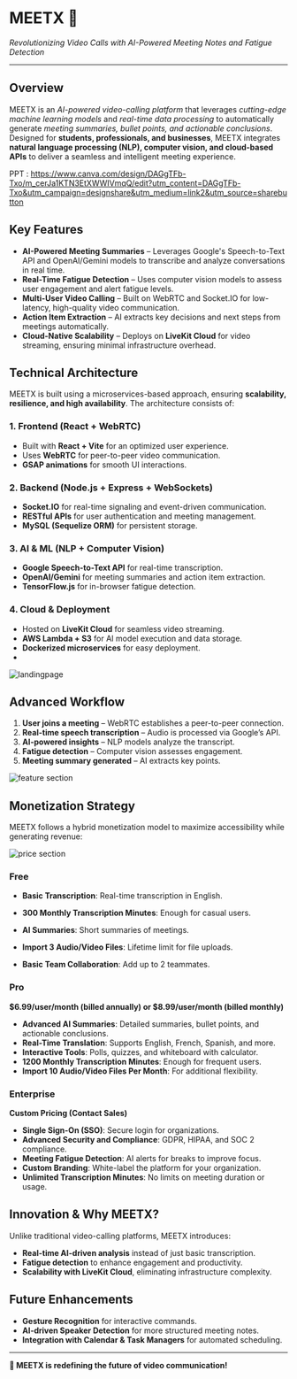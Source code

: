 # MEETX  🚀
*Revolutionizing Video Calls with AI-Powered Meeting Notes and Fatigue Detection*  

---


## Overview  
MEETX is an *AI-powered video-calling platform* that leverages *cutting-edge machine learning models* and *real-time data processing* to automatically generate *meeting summaries, bullet points, and actionable conclusions*. Designed for **students, professionals, and businesses**, MEETX integrates **natural language processing (NLP), computer vision, and cloud-based APIs** to deliver a seamless and intelligent meeting experience.  

PPT : https://www.canva.com/design/DAGgTFb-Txo/m_cerJa1KTN3EtXWWIVmqQ/edit?utm_content=DAGgTFb-Txo&utm_campaign=designshare&utm_medium=link2&utm_source=sharebutton

## Key Features  
- **AI-Powered Meeting Summaries** – Leverages Google's Speech-to-Text API and OpenAI/Gemini models to transcribe and analyze conversations in real time.  
- **Real-Time Fatigue Detection** – Uses computer vision models to assess user engagement and alert fatigue levels.  
- **Multi-User Video Calling** – Built on WebRTC and Socket.IO for low-latency, high-quality video communication.  
- **Action Item Extraction** – AI extracts key decisions and next steps from meetings automatically.  
- **Cloud-Native Scalability** – Deploys on **LiveKit Cloud** for video streaming, ensuring minimal infrastructure overhead.  

## Technical Architecture  
MEETX is built using a microservices-based approach, ensuring **scalability, resilience, and high availability**. The architecture consists of:  

### 1. **Frontend (React + WebRTC)**  
- Built with **React + Vite** for an optimized user experience.  
- Uses **WebRTC** for peer-to-peer video communication.  
- **GSAP animations** for smooth UI interactions.  

### 2. **Backend (Node.js + Express + WebSockets)**  
- **Socket.IO** for real-time signaling and event-driven communication.  
- **RESTful APIs** for user authentication and meeting management.  
- **MySQL (Sequelize ORM)** for persistent storage.  

### 3. **AI & ML (NLP + Computer Vision)**  
- **Google Speech-to-Text API** for real-time transcription.  
- **OpenAI/Gemini** for meeting summaries and action item extraction.  
- **TensorFlow.js** for in-browser fatigue detection.  

### 4. **Cloud & Deployment**  
- Hosted on **LiveKit Cloud** for seamless video streaming.  
- **AWS Lambda + S3** for AI model execution and data storage.  
- **Dockerized microservices** for easy deployment.
- 
![landingpage](https://github.com/user-attachments/assets/74a518cf-4081-4c88-b547-78200919911f)




## Advanced Workflow  
1. **User joins a meeting** – WebRTC establishes a peer-to-peer connection.  
2. **Real-time speech transcription** – Audio is processed via Google’s API.  
3. **AI-powered insights** – NLP models analyze the transcript.  
4. **Fatigue detection** – Computer vision assesses engagement.  
5. **Meeting summary generated** – AI extracts key points.  

![feature section](https://github.com/user-attachments/assets/d5242728-06d7-44e1-83a0-8244108ea6b2)

## Monetization Strategy  
MEETX follows a hybrid monetization model to maximize accessibility while generating revenue:  

![price section](https://github.com/user-attachments/assets/696bc6f5-9438-42f7-ac46-cae63ab3bd51)

### Free  
- **Basic Transcription**: Real-time transcription in English.  

- **300 Monthly Transcription Minutes**: Enough for casual users.  
- **AI Summaries**: Short summaries of meetings.  
- **Import 3 Audio/Video Files**: Lifetime limit for file uploads.  
- **Basic Team Collaboration**: Add up to 2 teammates.  

### Pro  
**$6.99/user/month (billed annually) or $8.99/user/month (billed monthly)**  
- **Advanced AI Summaries**: Detailed summaries, bullet points, and actionable conclusions.  
- **Real-Time Translation**: Supports English, French, Spanish, and more.  
- **Interactive Tools**: Polls, quizzes, and whiteboard with calculator.  
- **1200 Monthly Transcription Minutes**: Enough for frequent users.  
- **Import 10 Audio/Video Files Per Month**: For additional flexibility.  

### Enterprise  
**Custom Pricing (Contact Sales)**  
- **Single Sign-On (SSO)**: Secure login for organizations.  
- **Advanced Security and Compliance**: GDPR, HIPAA, and SOC 2 compliance.  
- **Meeting Fatigue Detection**: AI alerts for breaks to improve focus.  
- **Custom Branding**: White-label the platform for your organization.  
- **Unlimited Transcription Minutes**: No limits on meeting duration or usage.  

## Innovation & Why MEETX?  
Unlike traditional video-calling platforms, MEETX introduces:  
- **Real-time AI-driven analysis** instead of just basic transcription.  
- **Fatigue detection** to enhance engagement and productivity.  
- **Scalability with LiveKit Cloud**, eliminating infrastructure complexity.  

## Future Enhancements  
- **Gesture Recognition** for interactive commands.  
- **AI-driven Speaker Detection** for more structured meeting notes.  
- **Integration with Calendar & Task Managers** for automated scheduling.  

---  
**🚀 MEETX is redefining the future of video communication!**  

